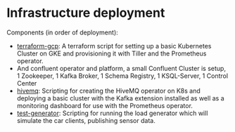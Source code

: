 # Infrastructure deployment

Components (in order of deployment):
- [terraform-gcp](terraform-gcp): A terraform script for setting up a basic Kubernetes Cluster on GKE and provisioning it with Tiller and the Prometheus operator.
- And confluent operator and platform, a small Confluent Cluster is setup, 1 Zookeeper, 1 Kafka Broker, 1 Schema Registry, 1 KSQL-Server, 1 Control Center
- [hivemq](hivemq): Scripting for creating the HiveMQ operator on K8s and deploying a basic cluster with the Kafka extension installed as well as a monitoring dashboard for use with the Prometheus operator.
- [test-generator](test-generator): Scripting for running the load generator which will simulate the car clients, publishing sensor data.
